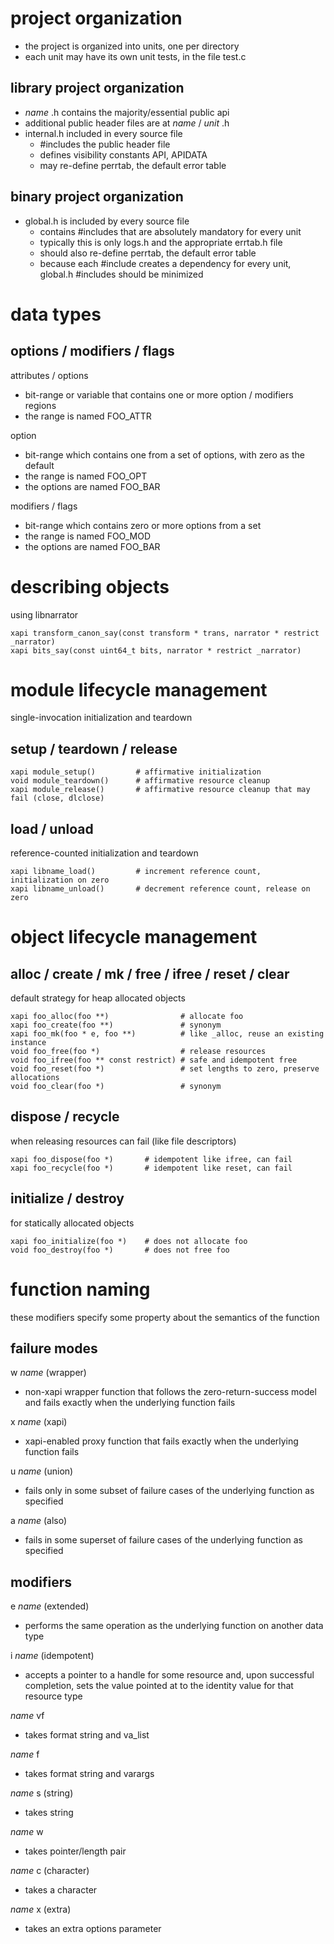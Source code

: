 # project organization
* the project is organized into units, one per directory
* each unit may have its own unit tests, in the file test.c

## library project organization

*  _name_ .h contains the majority/essential public api
  * additional public header files are at  _name_ / _unit_ .h
* internal.h included in every source file
  * #includes the public header file
  * defines visibility constants API, APIDATA
  * may re-define perrtab, the default error table

## binary project organization

* global.h is included by every source file
  * contains #includes that are absolutely mandatory for every unit
  * typically this is only logs.h and the appropriate errtab.h file
  * should also re-define perrtab, the default error table
  * because each #include creates a dependency for every unit, global.h #includes should be minimized

# data types

## options / modifiers / flags

attributes / options
* bit-range or variable that contains one or more option / modifiers regions
* the range is named FOO_ATTR

option
* bit-range which contains one from a set of options, with zero as the default
* the range is named FOO_OPT
* the options are named FOO_BAR

modifiers / flags
* bit-range which contains zero or more options from a set
* the range is named FOO_MOD
* the options are named FOO_BAR

# describing objects

using libnarrator

```
xapi transform_canon_say(const transform * trans, narrator * restrict _narrator)
xapi bits_say(const uint64_t bits, narrator * restrict _narrator)
```

# module lifecycle management

single-invocation initialization and teardown

## setup / teardown / release

```
xapi module_setup()         # affirmative initialization
void module_teardown()      # affirmative resource cleanup
xapi module_release()       # affirmative resource cleanup that may fail (close, dlclose)
```

## load / unload

reference-counted initialization and teardown

```
xapi libname_load()         # increment reference count, initialization on zero
xapi libname_unload()       # decrement reference count, release on zero
```

# object lifecycle management

## alloc / create / mk / free / ifree / reset / clear

default strategy for heap allocated objects

```
xapi foo_alloc(foo **)                # allocate foo
xapi foo_create(foo **)               # synonym
xapi foo_mk(foo * e, foo **)          # like _alloc, reuse an existing instance
void foo_free(foo *)                  # release resources
void foo_ifree(foo ** const restrict) # safe and idempotent free
void foo_reset(foo *)                 # set lengths to zero, preserve allocations
void foo_clear(foo *)                 # synonym
```

## dispose / recycle

when releasing resources can fail (like file descriptors)

```
xapi foo_dispose(foo *)       # idempotent like ifree, can fail
xapi foo_recycle(foo *)       # idempotent like reset, can fail
```

## initialize / destroy

for statically allocated objects

```
xapi foo_initialize(foo *)    # does not allocate foo
void foo_destroy(foo *)       # does not free foo
```

# function naming

these modifiers specify some property about the semantics of the function

## failure modes

w _name_ (wrapper)
* non-xapi wrapper function that follows the zero-return-success model and
  fails exactly when the underlying function fails

x _name_ (xapi)
* xapi-enabled proxy function that fails exactly when the underlying function fails

u _name_ (union)
* fails only in some subset of failure cases of the underlying function as
  specified

a _name_ (also)
* fails in some superset of failure cases of the underlying function as
  specified

## modifiers

e _name_  (extended)
* performs the same operation as the underlying function on another data type

i _name_  (idempotent)
* accepts a pointer to a handle for some resource and, upon successful
  completion, sets the value pointed at to the identity value for that resource
  type

_name_ vf
* takes format string and va_list

_name_ f
* takes format string and varargs

_name_ s (string)
* takes string

_name_ w
* takes pointer/length pair

_name_ c (character)
* takes a character

_name_ x (extra)
* takes an extra options parameter
